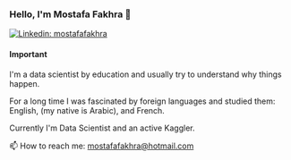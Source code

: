 ### Hello, I'm Mostafa Fakhra 👋
[![Linkedin: mostafafakhra](https://img.shields.io/badge/-Mostafa%20Fakhra-blue?style=flat-square&logo=Linkedin&logoColor=white&link=https://www.linkedin.com/in/mostafafakhra/)](https://www.linkedin.com/in/mostafafakhra/)

<!--
**mostafafakhra/mostafafakhra** is a ✨ _special_ ✨ repository because its `README.md` (this file) appears on your GitHub profile.

Here are some ideas to get you started:

- 🔭 I’m currently working on ...
- 🌱 I’m currently learning ...
- 👯 I’m looking to collaborate on ...
- 🤔 I’m looking for help with ...
- 💬 Ask me about ...
- 📫 How to reach me: ...
- 😄 Pronouns: ...
- ⚡ Fun fact: ...
-->

#### Important
I'm a data scientist by education and usually try to understand why things happen.

For a long time I was fascinated by foreign languages and studied them: English, (my native is Arabic), and French.

Currently I'm Data Scientist and an active Kaggler.

📫 How to reach me: mostafafakhra@hotmail.com
